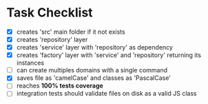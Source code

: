 # Task Checklist

- [x] creates 'src' main folder if it not exists
- [x] creates 'repository' layer
- [x] creates 'service' layer with 'repository' as dependency
- [x] creates 'factory' layer with 'service' and 'repository' returning its instances
- [ ] can create multiples domains with a single command
- [x] saves file as 'camelCase' and classes as 'PascalCase'
- [ ] reaches **100% tests coverage**
- [ ] integration tests should validate files on disk as a valid JS class
